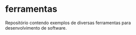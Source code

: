 # ferramentas
Repositório contendo exemplos de diversas ferramentas para desenvolvimento de software.
